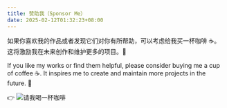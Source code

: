 ```yaml
---
title: 赞助我（Sponsor Me）
date: 2025-02-12T01:32:23+08:00
---
```


如果你喜欢我的作品或者发现它们对你有所帮助，可以考虑给我买一杯咖啡 ☕️。这将激励我在未来创作和维护更多的项目。🦾

If you like my works or find them helpful, please consider buying me a cup of coffee ☕️. It inspires me to create and maintain more projects in the future. 🦾

👉 ![请我喝一杯咖啡](/about/zhifu.jpg)


